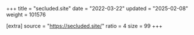 +++
title = "secluded.site"
date = "2022-03-22"
updated = "2025-02-08"
weight = 101576

[extra]
source = "https://secluded.site/"
ratio = 4
size = 99
+++
